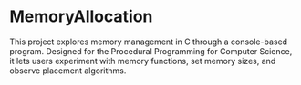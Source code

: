 # MemoryAllocation
This project explores memory management in C through a console-based program. Designed for the Procedural Programming for Computer Science, it lets users experiment with memory functions, set memory sizes, and observe placement algorithms.
